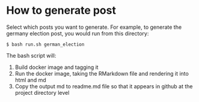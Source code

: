 # How to generate post

Select which posts you want to generate. For example, to generate the germany election post, you would run from this directory:

```shell
$ bash run.sh german_election
```

The bash script will:

1. Build docker image and tagging it
2. Run the docker image, taking the RMarkdown file and rendering it into html and md
3. Copy the output md to readme.md file so that it appears in github at the project directory level